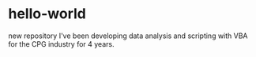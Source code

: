 # hello-world
new repository
I've been developing data analysis and scripting with VBA for the CPG industry for 4 years.
